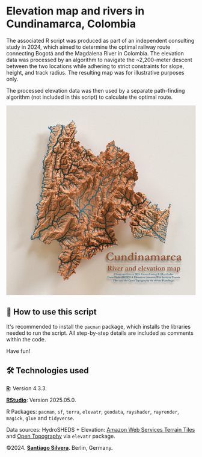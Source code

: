 # Elevation map and rivers in Cundinamarca, Colombia

The associated R script was produced as part of an independent consulting study in 2024, which aimed to determine the optimal railway route connecting Bogotá and the Magdalena River in Colombia. The elevation data was processed by an algorithm to navigate the ~2,200-meter descent between the two locations while adhering to strict constraints for slope, height, and track radius. The resulting map was for illustrative purposes only.

The processed elevation data was then used by a separate path-finding algorithm (not included in this script) to calculate the optimal route.

![Elevation and rivers map of Cundinamarca, Colombia.png](assets/Elevation_and_Rivers_Map.png)


## 🚀 How to use this script

It's recommended to install the `pacman` package, which installs the libraries needed to run the script. All step-by-step details are included as comments within the code.

Have fun!

## 🛠️ Technologies used

**[R](https://cran.rstudio.com/)**: Version 4.3.3.

**[RStudio](https://posit.co/download/rstudio-desktop/)**: Version 2025.05.0.

R Packages: `pacman`, `sf`, `terra`, `elevatr`, `geodata`, `rayshader`, `rayrender`, `magick`, `glue` and `tidyverse`.

Data sources: HydroSHEDS + Elevation: [Amazon Web Services Terrain Tiles](https://registry.opendata.aws/terrain-tiles/) and [Open Topography](https://opentopography.org/) via `elevatr` package.

©2024. **[Santiago Silvera](https://github.com/ssilveram)**. Berlin, Germany.

